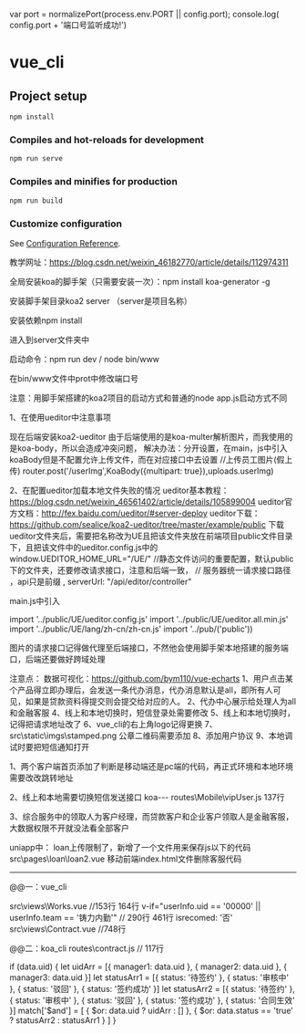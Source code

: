 var port = normalizePort(process.env.PORT || config.port);
console.log( config.port + '端口号监听成功!')
# vue_cli

## Project setup
```
npm install
```

### Compiles and hot-reloads for development
```
npm run serve
```

### Compiles and minifies for production
```
npm run build
```

### Customize configuration
See [Configuration Reference](https://cli.vuejs.org/config/).


教学网址：https://blog.csdn.net/weixin_46182770/article/details/112974311

全局安装koa的脚手架（只需要安装一次）：npm install koa-generator -g

安装脚手架目录koa2 server （server是项目名称）

安装依赖npm install

进入到server文件夹中

启动命令：npm run dev / node bin/www

在bin/www文件中prot中修改端口号

注意：用脚手架搭建的koa2项目的启动方式和普通的node app.js启动方式不同

1、在使用ueditor中注意事项

现在后端安装koa2-ueditor 由于后端使用的是koa-multer解析图片，而我使用的是koa-body，所以会造成冲突问题， 解决办法：分开设置，在main，js中引入koaBody但是不配置允许上传文件，而在对应接口中去设置 //上传员工图片(假上传) router.post('/userImg',KoaBody({multipart: true}),uploads.userImg)

2、在配置ueditor加载本地文件失败的情况
 ueditor基本教程：https://blog.csdn.net/weixin_46561402/article/details/105899004 
 ueditor官方文档：http://fex.baidu.com/ueditor/#server-deploy 
 ueditor下载：https://github.com/sealice/koa2-ueditor/tree/master/example/public 
 下载ueditor文件夹后，需要把名称改为UE且把该文件夹放在前端项目public文件目录下，且把该文件中的ueditor.config.js中的 window.UEDITOR_HOME_URL="/UE/" //静态文件访问的重要配置，默认public下的文件夹，还要修改请求接口，注意和后端一致， // 服务器统一请求接口路径 ，api只是前缀 , serverUrl: "/api/editor/controller"

main.js中引入

import '../public/UE/ueditor.config.js' import '../public/UE/ueditor.all.min.js' import '../public/UE/lang/zh-cn/zh-cn.js' import '../pub/('public'))

图片的请求接口记得做代理至后端接口，不然他会使用脚手架本地搭建的服务端口，后端还要做好跨域处理

注意点：
数据可视化：https://github.com/bym110/vue-echarts
1、用户点击某个产品得立即办理后，会发送一条代办消息，代办消息默认是all，即所有人可见，如果是贷款资料得提交则会提交给对应的人。
2、代办中心展示给处理人为all和金融客服
4、线上和本地切换时，短信登录处需要修改
5、线上和本地切换时，记得把请求地址改了
6、vue_cli的右上角logo记得更换
7、src\static\imgs\stamped.png 公章二维码需要添加
8、添加用户协议
9、本地调试时要把短信通知打开

1、两个客户端首页添加了判断是移动端还是pc端的代码，再正式环境和本地环境需要改改跳转地址

2、线上和本地需要切换短信发送接口 koa--- routes\Mobile\vipUser.js 137行

3、综合服务中的领取人为客户经理，而贷款客户和企业客户领取人是金融客服，大数据权限不开就没法看全部客户

uniapp中：
loan上传限制了，新增了一个文件用来保存js以下的代码
src\pages\loan\loan2.vue
移动前端index.html文件删除客服代码

-----------------------------------------------------------------------------------------------
@@一：vue_cli

src\views\Works.vue  //153行 164行 v-if="userInfo.uid == '00000' || userInfo.team == '铸力内勤'"
 // 290行 461行 isrecomed: '否'
src\views\Contract.vue //748行



@@二：koa_cli
routes\contract.js  // 117行

if (data.uid) {
        let uidArr = [{ manager1: data.uid }, { manager2: data.uid }, { manager3: data.uid }]
        let statusArr1 = [{ status: '待签约' }, { status: '审核中' }, { status: '驳回' }, { status: '签约成功' }]
        let statusArr2 = [{ status: '待签约' }, { status: '审核中' }, { status: '驳回' }, { status: '签约成功' }, { status: '合同生效' }]
        match['$and'] = [
            { $or: data.uid ? uidArr : [] },
            { $or: data.status == 'true' ? statusArr2 : statusArr1 }
        ]
    }
